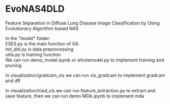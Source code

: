 # EvoNAS4DLD
Feature Separation in Diffuse Lung Disease Image Classification by Using Evolutionary Algorithm-based NAS  


In the "model" folder:  
ESES.py is the main function of GA  
Init_dld.py is data preprocessing  
utils.py is training function  
We can run demo_model.ipynb or wholemodel.py to implement training and pruning  

In visualization/gradcam_vis we can run vis_gradcam to implement gradcam and dff  

In visualization/mad_vis we can run feature_extraction.py to extract and save feature, then we can run demo MDA.ipynb to implement mda  
